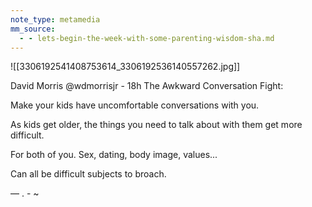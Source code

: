 ```yaml
---
note_type: metamedia
mm_source:
  - - lets-begin-the-week-with-some-parenting-wisdom-sha.md
---
```


![[3306192541408753614_3306192536140557262.jpg]]

David Morris @wdmorrisjr - 18h
The Awkward Conversation Fight:

Make your kids have uncomfortable
conversations with you.

As kids get older, the things you need to
talk about with them get more difficult.

For both of you.
Sex, dating, body image, values...

Can all be difficult subjects to broach.

— . - ~

